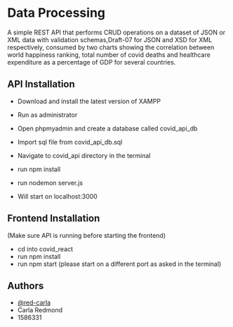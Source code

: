 
# Data Processing

A simple REST API that performs CRUD operations on a dataset of JSON or XML data with validation schemas,Draft-07 for JSON and XSD for XML respectively, consumed by two charts showing the correlation between world happiness ranking, total number of covid deaths and healthcare expenditure as a percentage of GDP for several countries.



## API Installation
- Download and install the latest version of XAMPP
- Run as administrator
- Open phpmyadmin and create a database called covid_api_db
- Import sql file from covid_api_db.sql


- Navigate to covid_api directory in the terminal
- run npm install
- run nodemon server.js

- Will start on localhost:3000

## Frontend Installation
(Make sure API is running before starting the frontend)
- cd into covid_react
- run npm install
- run npm start (please start on a different port as asked in the terminal)

    
## Authors

- [@red-carla](https://www.github.com/red-carla)
- Carla Redmond
- 1586331

